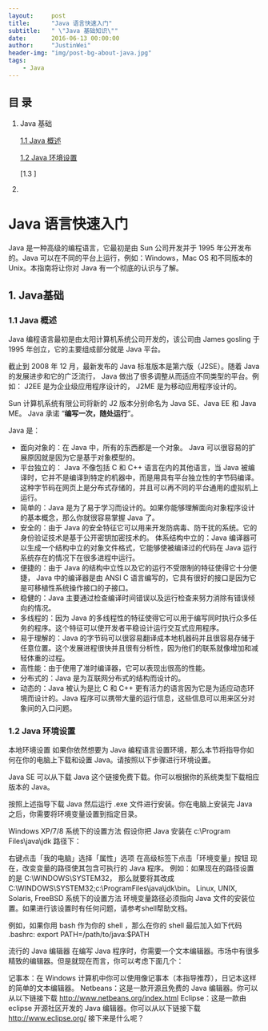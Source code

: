 ```yaml
---
layout:     post
title:      "Java 语言快速入门"
subtitle:   " \"Java 基础知识\""
date:       2016-06-13 00:00:00
author:     "JustinWei"
header-img: "img/post-bg-about-java.jpg"
tags:
    - Java
---
```


## 目 录

1. Java 基础

	[1.1 Java 概述](#1.1-Java-概述)

	[1.2 Java 环境设置](#1.2-Java-环境设置)

	[1.3 ]

2.




# Java 语言快速入门

Java 是一种高级的编程语言，它最初是由 Sun 公司开发并于 1995 年公开发布的。Java 可以在不同的平台上运行，例如：Windows，Mac OS 和不同版本的 Unix。本指南将让你对 Java 有一个彻底的认识与了解。

## 1. Java基础

### 1.1 Java 概述
Java 编程语言最初是由太阳计算机系统公司开发的，该公司由 James gosling 于 1995 年创立，它的主要组成部分就是 Java 平台。

截止到 2008 年 12 月，最新发布的 Java 标准版本是第六版（J2SE）。随着 Java 的发展进步和它的广泛流行， Java 做出了很多调整从而适应不同类型的平台。例如： J2EE 是为企业级应用程序设计的， J2ME 是为移动应用程序设计的。

Sun 计算机系统有限公司将新的 J2 版本分别命名为 Java SE、Java EE 和 Java ME。 Java 承诺 “**编写一次，随处运行**”。

Java 是：

* 面向对象的：在 Java 中，所有的东西都是一个对象。 Java 可以很容易的扩展原因就是因为它是基于对象模型的。
* 平台独立的： Java 不像包括 C 和 C++ 语言在内的其他语言，当 Java 被编译时，它并不是编译到特定的机器中，而是用具有平台独立性的字节码编译。这种字节码在网页上是分布式存储的，并且可以再不同的平台通用的虚拟机上运行。
* 简单的：Java 是为了易于学习而设计的。如果你能够理解面向对象程序设计的基本概念，那么你就很容易掌握 Java 了。
* 安全的：由于 Java 的安全特征它可以用来开发防病毒、防干扰的系统。它的身份验证技术是基于公开密钥加密技术的。
体系结构中立的：Java 编译器可以生成一个结构中立的对象文件格式，它能够使被编译过的代码在 Java 运行系统存在的情况下在很多进程中运行。
* 便捷的：由于 Java 的结构中立性以及它的运行不受限制的特征使得它十分便捷， Java 中的编译器是由 ANSI C 语言编写的，它具有很好的接口是因为它是可移植性系统操作接口的子接口。
* 稳健的：Java 主要通过检查编译时间错误以及运行检查来努力消除有错误倾向的情况。
* 多线程的：因为 Java 的多线程性的特征使得它可以用于编写同时执行众多任务的程序。这个特征可以使开发者平稳设计运行交互式应用程序。
* 易于理解的：Java 的字节码可以很容易翻译成本地机器码并且很容易存储于任意位置。这个发展进程很快并且很有分析性，因为他们的联系就像增加和减轻体重的过程。
* 高性能：由于使用了准时编译器，它可以表现出很高的性能。
* 分布式的：Java 是为互联网分布式的结构而设计的。
* 动态的：Java 被认为是比 C 和 C++ 更有活力的语言因为它是为适应动态环境而设计的。Java 程序可以携带大量的运行信息，这些信息可以用来区分对象间的入口问题。

### 1.2 Java 环境设置

本地环境设置
如果你依然想要为 Java 编程语言设置环境，那么本节将指导你如何在你的电脑上下载和设置 Java。请按照以下步骤进行环境设置。

Java SE 可以从下载 Java 这个链接免费下载。你可以根据你的系统类型下载相应版本的 Java。

按照上述指导下载 Java 然后运行 .exe 文件进行安装。你在电脑上安装完 Java 之后，你需要将环境变量设置到指定目录。

Windows XP/7/8 系统下的设置方法
假设你把 Java 安装在 c:\Program Files\java\jdk 路径下：

右键点击「我的电脑」选择「属性」选项
在高级标签下点击「环境变量」按钮
现在，改变变量的路径使其包含可执行的 Java 程序。
例如：如果现在的路径设置的是
C:\WINDOWS\SYSTEM32，
那么就要将其改成 C:\WINDOWS\SYSTEM32;c:\ProgramFiles\java\jdk\bin。
Linux, UNIX, Solaris, FreeBSD 系统下的设置方法
环境变量路径必须指向 Java 文件的安装位置。如果进行该设置时有任何问题，请参考shell帮助文档。

例如，如果你用 bash 作为你的 shell ，那么在你的 shell 最后加入如下代码
.bashrc: export PATH=/path/to/java:$PATH

流行的 Java 编辑器
在编写 Java 程序时，你需要一个文本编辑器。市场中有很多精致的编辑器。但是就现在而言，你可以考虑下面几个：

记事本：在 Windows 计算机中你可以使用像记事本（本指导推荐），日记本这样的简单的文本编辑器。
Netbeans：这是一款开源且免费的 Java 编辑器。你可以从以下链接下载 http://www.netbeans.org/index.html
Eclipse：这是一款由 eclipse 开源社区开发的 Java 编辑器。你可以从以下链接下载 http://www.eclipse.org/
接下来是什么呢？
